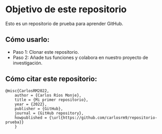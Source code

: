 # Objetivo de este repositorio
Esto es un repositorio de prueba para aprender GitHub.

## Cómo usarlo:

- Paso 1: Clonar este repositorio.
- Paso 2: Añade tus funciones y colabora en nuestro proyecto de investigación.

## Cómo citar este repositorio:

	@misc{CarlosRM2022,
  		author = {Carlos Ríos Monje},
  		title = {Mi primer repositorio},
  		year = {2022},
  		publisher = {GitHub},
  		journal = {GitHub repository},
  		howpublished = {\url{https://github.com/carlosrm9/repositorio-prueba}}
		}
